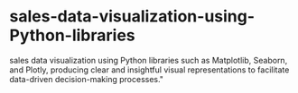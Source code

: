 # sales-data-visualization-using-Python-libraries
sales data visualization using Python libraries such as Matplotlib, Seaborn, and Plotly, producing clear and insightful visual representations to facilitate data-driven decision-making processes."
